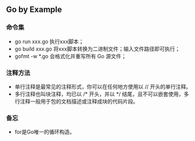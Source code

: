 ## Go by Example
### 命令集
- go run xxx.go 执行xxx脚本；
- go build xxx.go 将xxx脚本转换为二进制文件；输入文件路径即可执行；
- gofmt -w \*.go 会格式化并重写所有 Go 源文件；

### 注释方法
- 单行注释是最常见的注释形式，你可以在任何地方使用以 // 开头的单行注释。
- 多行注释也叫块注释，均已以 /* 开头，并以 \*/ 结尾，且不可以嵌套使用，多行注释一般用于包的文档描述或注释成块的代码片段。


### 备忘
- for是Go唯一的循环构造。
